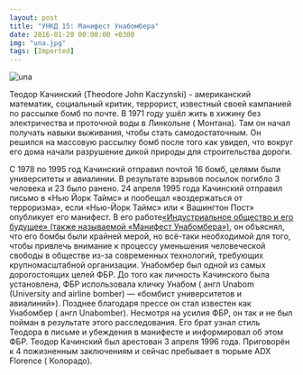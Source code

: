 ```yaml
---
layout: post
title: "УНКД 15: Манифест Унабомбера"
date: 2016-01-20 00:00:00 +0300
img: "una.jpg"
tags: [Imported]
---
```


![una](/blog/assets/img/una.jpg)

Теодор Качинский (Theodore John Kaczynski) - американский математик, социальный критик, террорист, известный своей кампанией по рассылке бомб по почте.
В 1971 году ушёл жить в хижину без электричества и проточной воды в Линкольне ( Монтана). Там он начал получать навыки выживания, чтобы стать самодостаточным. Он решился на массовую рассылку бомб после того как увидел, что вокруг его дома начали разрушение дикой природы для строительства дороги.

С 1978 по 1995 год Качинский отправил почтой 16 бомб, целями были университеты и авиалинии. В результате взрывов посылок погибло 3 человека и 23 было ранено. 24 апреля 1995 года Качинский отправил письмо в «Нью Йорк Таймс» и пообещал «воздержаться от терроризма», если «Нью-Йорк Таймс» или « Вашингтон Пост» опубликует его манифест. В его работе[«Индустриальное общество и его будущее» (также называемой «Манифест Унабомбера»)](http://www.e-reading.club/book.php?book=102360), он объяснял, что его бомбы были крайней мерой, но всё-таки необходимой для того, чтобы привлечь внимание к процессу уменьшения человеческой свободы в обществе из-за современных технологий, требующих крупномасштабной организации.
Унабомбер был одной из самых дорогостоящих целей ФБР. До того как личность Качинского была установлена, ФБР использовала кличку Унабом ( англ Unabom (University and airline bomber) — «бомбист университетов и авиалиний»). Позднее благодаря прессе он стал известен как Унабомбер ( англ Unabomber). Несмотря на усилия ФБР, он так и не был пойман в результате этого расследования.
Его брат узнал стиль Теодора в письме и убеждения в манифесте и информировал об этом ФБР.
Теодор Качинский был арестован 3 апреля 1996 года. Приговорён к 4 пожизненным заключениям и сейчас пребывает в тюрьме ADX Florence ( Колорадо).